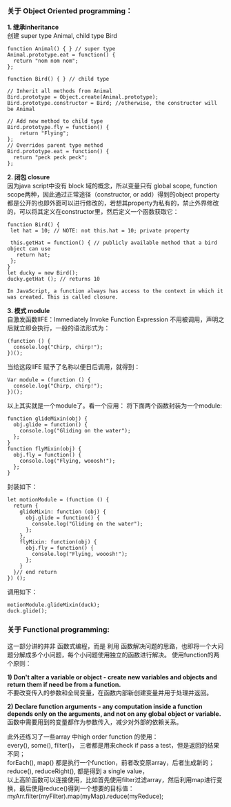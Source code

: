 ### 关于 Object Oriented programming：

**1.	继承inheritance**  
创建 super type Animal, child type Bird 
```
function Animal() { } // super type
Animal.prototype.eat = function() {
  return "nom nom nom";
};

function Bird() { } // child type

// Inherit all methods from Animal
Bird.prototype = Object.create(Animal.prototype);
Bird.prototype.constructor = Bird; //otherwise, the constructor will be Animal

// Add new method to child type
Bird.prototype.fly = function() {
	return "Flying";
};
// Overrides parent type method 
Bird.prototype.eat = function() {
  return "peck peck peck";
};
```
**2.	闭包 closure**  
因为java script中没有 block 域的概念，所以变量只有 global scope, function scope两种，因此通过正常途径（constructor, or add）得到的object property都是公开的也即外面可以进行修改的，若想其property为私有的，禁止外界修改的，可以将其定义在constructor里，然后定义一个函数获取它：
 ```
 function Bird() {
  let hat = 10; // NOTE: not this.hat = 10; private property

  this.getHat = function() { // publicly available method that a bird object can use
    return hat;
  };
}
let ducky = new Bird();
ducky.getHat (); // returns 10

In JavaScript, a function always has access to the context in which it was created. This is called closure.
  ```
**3.	模式 module**  
自激发函数IIFE：Immediately Invoke Function Expression
不用被调用，声明之后就立即会执行，一般的语法形式为：
```
(function () {
  console.log("Chirp, chirp!");
})();
```
当给这段IIFE 赋予了名称以便日后调用，就得到：
```
Var module = (function () {
  console.log("Chirp, chirp!");
})();
```
以上其实就是一个module了。看一个应用：
将下面两个函数封装为一个module:
```
function glideMixin(obj) {
  obj.glide = function() {
    console.log("Gliding on the water");
  };
}
function flyMixin(obj) {
  obj.fly = function() {
    console.log("Flying, wooosh!");
  };
}
```
封装如下：
```
let motionModule = (function () {
  return {
    glideMixin: function (obj) {
      obj.glide = function() {
        console.log("Gliding on the water");
      };
    },
    flyMixin: function(obj) {
      obj.fly = function() {
        console.log("Flying, wooosh!");
      };
    }
  }// end return
}) ();
```
调用如下：
```
motionModule.glideMixin(duck);
duck.glide();
```

### 关于 Functional programming:
这一部分讲的并非 函数式编程，而是 利用 函数解决问题的思路，也即将一个大问题分解成多个小问题，每个小问题使用独立的函数进行解决。
使用function的两个原则：

**1) Don't alter a variable or object - create new variables and objects and return them if need be from a function.**  
不要改变传入的参数和全局变量，在函数内部新创建变量并用于处理并返回。

**2) Declare function arguments - any computation inside a function depends only on the arguments, and not on any global object or variable.**  
函数中需要用到的变量都作为参数传入，减少对外部的依赖关系。

此外还练习了一些array 中high order function 的使用：  
every(), some(), filter()， 三者都是用来check if pass a test，但是返回的结果不同；  
forEach(), map() 都是执行一个function，前者改变原array，后者生成新的；  
reduce(), reduceRight(), 都是得到 a single value，  
以上高阶函数可以连接使用，比如首先使用filter过滤array，然后利用map进行变换，最后使用reduce()得到一个想要的目标值：  
myArr.filter(myFilter).map(myMap).reduce(myReduce);
